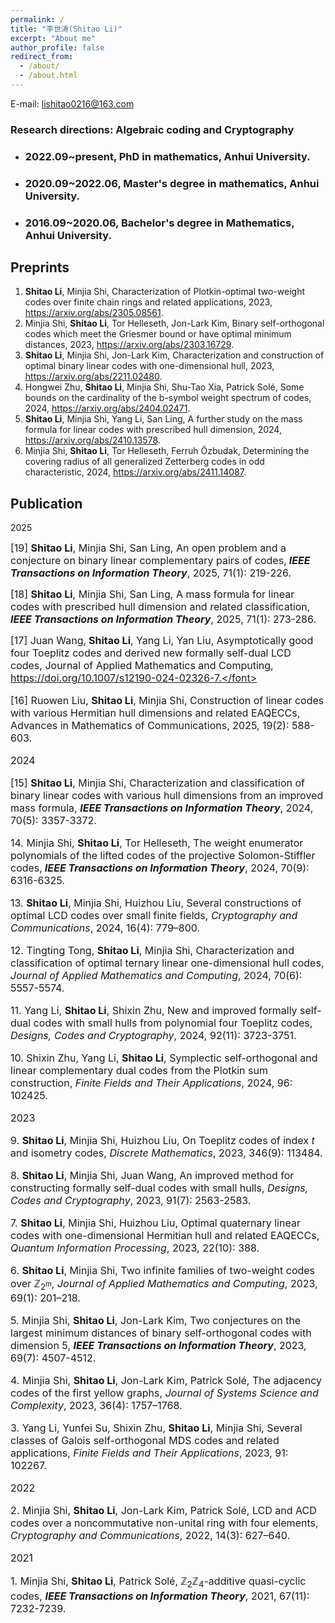 ```yaml
---
permalink: /
title: "李世涛(Shitao Li)"
excerpt: "About me"
author_profile: false
redirect_from: 
  - /about/
  - /about.html
---
```



E-mail: lishitao0216@163.com

### Research directions: Algebraic coding and Cryptography

- ### 2022.09~present, PhD in mathematics, Anhui University.
- ### 2020.09~2022.06, Master's degree in mathematics, Anhui University.
- ### 2016.09~2020.06, Bachelor's degree in Mathematics, Anhui University.

## Preprints  
1. **Shitao Li**, Minjia Shi, Characterization of Plotkin-optimal two-weight codes over finite chain rings and related applications, 2023, https://arxiv.org/abs/2305.08561.  
2. Minjia Shi, **Shitao Li**, Tor Helleseth, Jon-Lark Kim, Binary self-orthogonal codes which meet the Griesmer bound or have optimal minimum distances, 2023, https://arxiv.org/abs/2303.16729.  
3. **Shitao Li**, Minjia Shi, Jon-Lark Kim, Characterization and construction of optimal binary linear codes with one-dimensional hull, 2023, https://arxiv.org/abs/2211.02480.  
4. Hongwei Zhu, **Shitao Li**, Minjia Shi, Shu-Tao Xia, Patrick Solé, Some bounds on the cardinality of the b-symbol weight spectrum of codes, 2024, https://arxiv.org/abs/2404.02471.  
5. **Shitao Li**, Minjia Shi, Yang Li, San Ling, A further study on the mass formula for linear codes with prescribed hull dimension, 2024, https://arxiv.org/abs/2410.13578.  
6. Minjia Shi, **Shitao Li**, Tor Helleseth, Ferruh Özbudak, Determining the covering radius of all generalized Zetterberg codes in odd characteristic, 2024, https://arxiv.org/abs/2411.14087.  

## Publication  

2025  

<font size=3 > [19] </font> **<font size=3 > Shitao Li</font>**<font size=3 >, Minjia Shi, San Ling, An open problem and a conjecture on binary linear complementary pairs of codes,</font>  ***<font size=3 > IEEE Transactions on Information Theory</font>***<font size=3 >, 2025, 71(1): 219-226.</font>  

<font size=3 > [18] </font> **<font size=3 > Shitao Li</font>**<font size=3 >, Minjia Shi, San Ling, A mass formula for linear codes with prescribed hull dimension and related classification,</font>  ***<font size=3 > IEEE Transactions on Information Theory</font>***<font size=3 >, 2025, 71(1): 273-286.</font>  

<font size=3 > [17] Juan Wang,</font> **<font size=3 > Shitao Li</font>**<font size=3 >, Yang Li, Yan Liu, Asymptotically good four Toeplitz codes and derived new formally self-dual LCD codes, Journal of Applied Mathematics and Computing, https://doi.org/10.1007/s12190-024-02326-7.</font>  

<font size=3 > [16] Ruowen Liu,</font> **<font size=3 > Shitao Li</font>**<font size=3 >, Minjia Shi, Construction of linear codes with various Hermitian hull dimensions and related EAQECCs, Advances in Mathematics of Communications, 2025, 19(2): 588-603.</font>  

2024  

<font size=3 > [15] </font> **<font size=3 > Shitao Li</font>**<font size=3 >, Minjia Shi, Characterization and classification of binary linear codes with various hull dimensions from an improved mass formula,</font>  ***<font size=3 > IEEE Transactions on Information Theory</font>***<font size=3 >, 2024, 70(5): 3357-3372.</font>  

$14.$ Minjia Shi, **Shitao Li**, Tor Helleseth, The weight enumerator polynomials of the lifted codes of the projective Solomon-Stiffler codes,</font>  ***<font size=3 > IEEE Transactions on Information Theory</font>***<font size=3 >, 2024, 70(9): 6316-6325. 

$13.$ **Shitao Li**, Minjia Shi, Huizhou Liu, Several constructions of optimal LCD codes over small finite fields, *Cryptography and Communications*, 2024, 16(4): 779–800.  

$12.$ Tingting Tong, **Shitao Li**, Minjia Shi, Characterization and classification of optimal ternary linear one-dimensional hull codes, *Journal of Applied Mathematics and Computing*, 2024, 70(6): 5557-5574.  

$11.$ Yang Li, **Shitao Li**, Shixin Zhu, New and improved formally self-dual codes with small hulls from polynomial four Toeplitz codes, *Designs, Codes and Cryptography*, 2024, 92(11): 3723-3751.  

$10.$ Shixin Zhu, Yang Li, **Shitao Li**, Symplectic self-orthogonal and linear complementary dual codes from the Plotkin sum construction, *Finite Fields and Their Applications*, 2024, 96: 102425.  

2023  

$9.$ **Shitao Li**, Minjia Shi, Huizhou Liu, On Toeplitz codes of index $t$ and isometry codes, *Discrete Mathematics*, 2023, 346(9): 113484.  

$8.$ **Shitao Li**, Minjia Shi, Juan Wang, An improved method for constructing formally self-dual codes with small hulls, *Designs, Codes and Cryptography*, 2023, 91(7): 2563-2583.  

$7.$ **Shitao Li**, Minjia Shi, Huizhou Liu, Optimal quaternary linear codes with one-dimensional Hermitian hull and related EAQECCs, *Quantum Information Processing*, 2023, 22(10): 388.  

$6.$ **Shitao Li**, Minjia Shi, Two infinite families of two-weight codes over $\mathbb{Z}_{2^m}$, *Journal of Applied Mathematics and Computing*, 2023, 69(1): 201–218.  

$5.$ Minjia Shi, **Shitao Li**, Jon-Lark Kim, Two conjectures on the largest minimum distances of binary self-orthogonal codes with dimension 5, ***IEEE Transactions on Information Theory***, 2023, 69(7): 4507-4512.  

$4.$ Minjia Shi, **Shitao Li**, Jon-Lark Kim, Patrick Solé, The adjacency codes of the first yellow graphs, *Journal of Systems Science and Complexity*, 2023, 36(4): 1757–1768.  

$3.$ Yang Li, Yunfei Su, Shixin Zhu, **Shitao Li**, Minjia Shi, Several classes of Galois self-orthogonal MDS codes and related applications, *Finite Fields and Their Applications*, 2023, 91: 102267.  

2022  

$2.$ Minjia Shi, **Shitao Li**, Jon-Lark Kim, Patrick Solé, LCD and ACD codes over a noncommutative non-unital ring with four elements, *Cryptography and Communications*, 2022, 14(3): 627–640.  

2021  

$1.$ Minjia Shi, **Shitao Li**, Patrick Solé, $\mathbb{Z}_2\mathbb{Z}_4$-additive quasi-cyclic codes, ***IEEE Transactions on Information Theory***, 2021, 67(11): 7232-7239.
